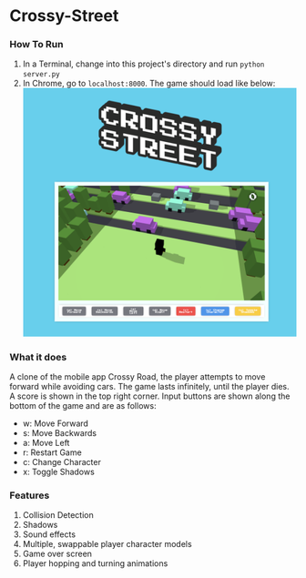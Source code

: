 # Crossy-Street

### How To Run
1. In a Terminal, change into this project's directory and run `python server.py`
2. In Chrome, go to `localhost:8000`. The game should load like below:
![game image](https://github.com/Amyh11325/crossy-road/blob/master/Screen%20Shot%202022-06-02%20at%207.26.21%20PM.png)

### What it does
A clone of the mobile app Crossy Road, the player attempts to move forward while avoiding cars.
The game lasts infinitely, until the player dies. A score is shown in the top right corner.
Input buttons are shown along the bottom of the game and are as follows:
- w: Move Forward
- s: Move Backwards
- a: Move Left
- r: Restart Game
- c: Change Character
- x: Toggle Shadows

### Features
1. Collision Detection
2. Shadows
3. Sound effects
4. Multiple, swappable player character models
5. Game over screen
6. Player hopping and turning animations
